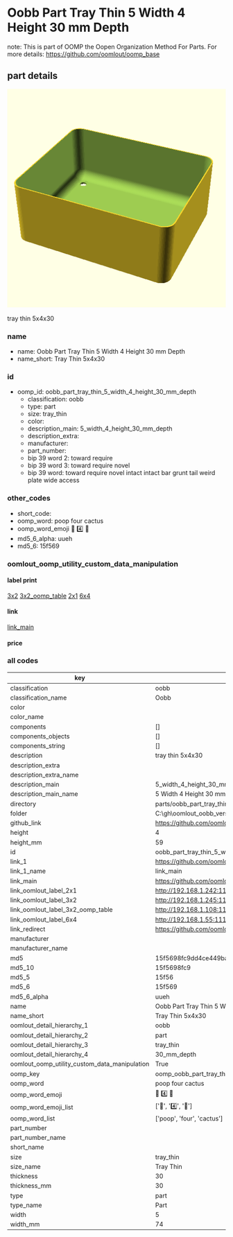 # Oobb Part Tray Thin 5 Width 4 Height 30 mm Depth  

note: This is part of OOMP the Oopen Organization Method For Parts. For more details: https://github.com/oomlout/oomp_base

##  part details
  

[![](3dpr.png)](3dpr.png)

tray thin 5x4x30



### name
* name: Oobb Part Tray Thin 5 Width 4 Height 30 mm Depth
* name_short: Tray Thin 5x4x30 
### id
* oomp_id: oobb_part_tray_thin_5_width_4_height_30_mm_depth
  * classification: oobb
  * type: part
  * size: tray_thin
  * color: 
  * description_main: 5_width_4_height_30_mm_depth
  * description_extra: 
  * manufacturer: 
  * part_number: 
  * bip 39 word 2: toward require
  * bip 39 word 3: toward require novel
  * bip 39 word: toward require novel intact intact bar grunt tail weird plate wide access

### other_codes
* short_code: 
* oomp_word: poop four cactus
* oomp_word_emoji :poop: :four: :cactus:
* md5_6_alpha: uueh
* md5_6: 15f569






### oomlout_oomp_utility_custom_data_manipulation
#### label print
[3x2](http://192.168.1.245:1112/?label=oomp%20uueh)
[3x2_oomp_table](http://192.168.1.108:1112/?label=oomp%20uueh)
[2x1](http://192.168.1.242:1112/?label=oomp%20uueh)
[6x4](http://192.168.1.55:1112/?label=oomp%20uueh)    

#### link

[link_main](https://github.com/oomlout/oomlout_oobb_version_4_generated_parts/tree/main/navigation_oomp/oobb/part/tray_thin/5_width_4_height_30_mm_depth/part)                              

#### price







### all codes 
| key | value |  
| --- | --- |  
| classification | oobb |  
| classification_name | Oobb |  
| color |  |  
| color_name |  |  
| components | [] |  
| components_objects | [] |  
| components_string | [] |  
| description | tray thin 5x4x30 |  
| description_extra |  |  
| description_extra_name |  |  
| description_main | 5_width_4_height_30_mm_depth |  
| description_main_name | 5 Width 4 Height 30 mm Depth |  
| directory | parts/oobb_part_tray_thin_5_width_4_height_30_mm_depth |  
| folder | C:\gh\oomlout_oobb_version_4_generated_parts\parts\oobb_part_tray_thin_5_width_4_height_30_mm_depth |  
| github_link | https://github.com/oomlout/oomlout_oomp_part_src/tree/main/parts/oobb_part_tray_thin_5_width_4_height_30_mm_depth |  
| height | 4 |  
| height_mm | 59 |  
| id | oobb_part_tray_thin_5_width_4_height_30_mm_depth |  
| link_1 | https://github.com/oomlout/oomlout_oobb_version_4_generated_parts/tree/main/navigation_oomp/oobb/part/tray_thin/5_width_4_height_30_mm_depth/part |  
| link_1_name | link_main |  
| link_main | https://github.com/oomlout/oomlout_oobb_version_4_generated_parts/tree/main/navigation_oomp/oobb/part/tray_thin/5_width_4_height_30_mm_depth/part |  
| link_oomlout_label_2x1 | http://192.168.1.242:1112/?label=oomp%20uueh |  
| link_oomlout_label_3x2 | http://192.168.1.245:1112/?label=oomp%20uueh |  
| link_oomlout_label_3x2_oomp_table | http://192.168.1.108:1112/?label=oomp%20uueh |  
| link_oomlout_label_6x4 | http://192.168.1.55:1112/?label=oomp%20uueh |  
| link_redirect | https://github.com/oomlout/oomlout_oobb_version_4_generated_parts/tree/main/parts/oobb_tray_thin_05_04_30 |  
| manufacturer |  |  
| manufacturer_name |  |  
| md5 | 15f5698fc9dd4ce449bac7592e2dc730 |  
| md5_10 | 15f5698fc9 |  
| md5_5 | 15f56 |  
| md5_6 | 15f569 |  
| md5_6_alpha | uueh |  
| name | Oobb Part Tray Thin 5 Width 4 Height 30 mm Depth |  
| name_short | Tray Thin 5x4x30  |  
| oomlout_detail_hierarchy_1 | oobb |  
| oomlout_detail_hierarchy_2 | part |  
| oomlout_detail_hierarchy_3 | tray_thin |  
| oomlout_detail_hierarchy_4 | 30_mm_depth |  
| oomlout_oomp_utility_custom_data_manipulation | True |  
| oomp_key | oomp_oobb_part_tray_thin_5_width_4_height_30_mm_depth |  
| oomp_word | poop four cactus |  
| oomp_word_emoji | :poop: :four: :cactus: |  
| oomp_word_emoji_list | [':poop:', ':four:', ':cactus:'] |  
| oomp_word_list | ['poop', 'four', 'cactus'] |  
| part_number |  |  
| part_number_name |  |  
| short_name |  |  
| size | tray_thin |  
| size_name | Tray Thin |  
| thickness | 30 |  
| thickness_mm | 30 |  
| type | part |  
| type_name | Part |  
| width | 5 |  
| width_mm | 74 |  
